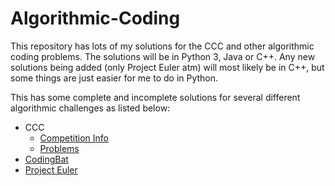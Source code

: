 # Algorithmic-Coding
This repository has lots of my solutions for the CCC and other algorithmic coding problems. The solutions will be in Python 3, Java or C++. Any new solutions being added (only Project Euler atm) will most likely be in C++, but some things are just easier for me to do in Python.

This has some complete and incomplete solutions for several different algorithmic challenges as listed below:
- CCC
  - [Competition Info](http://www.cemc.uwaterloo.ca/contests/computing.html)
  - [Problems](https://dmoj.ca/problems/?category=4)
- [CodingBat](http://codingbat.com)
- [Project Euler](https://projecteuler.net)
